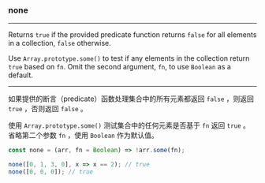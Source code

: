 ### none

------------

Returns `true` if the provided predicate function returns `false` for all elements in a collection, `false` otherwise.

Use `Array.prototype.some()` to test if any elements in the collection return `true` based on `fn`.
Omit the second argument, `fn`, to use `Boolean` as a default.

------------

如果提供的断言（predicate）函数处理集合中的所有元素都返回 `false` ，则返回 `true` ，否则返回 `false` 。

使用 `Array.prototype.some()` 测试集合中的任何元素是否基于 `fn` 返回 `true` 。
省略第二个参数 `fn` ，使用 `Boolean` 作为默认值。

```js
const none = (arr, fn = Boolean) => !arr.some(fn);
```

```js
none([0, 1, 3, 0], x => x == 2); // true
none([0, 0, 0]); // true
```
